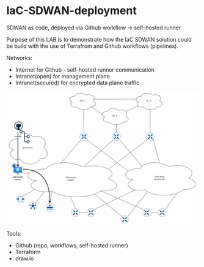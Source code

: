# IaC-SDWAN-deployment
SDWAN as code, deployed via Github workflow -> self-hosted runner

Purpose of this LAB is to demonstrate how the IaC SDWAN solution could be build with the use of Terrafrom and Github workflows (pipelines).

Networks:
- Internet for Github - self-hosted runner communication
- Intranet(open) for management plane
- Intranet(secured) for encrypted data plane traffic

![alt text](drawings/lab_v04.png)  
  
<!--- 
![screenshot](drawings/lab_v01.png)
-->

Tools:
- Github (repo, workflows, self-hosted runner)
- Terraform
- draw.io


